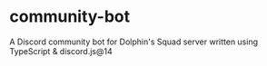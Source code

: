 # community-bot
A Discord community bot for Dolphin's Squad server written using TypeScript & discord.js@14
